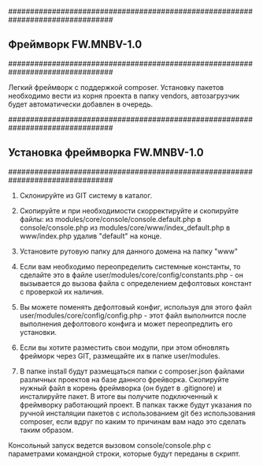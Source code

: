 ################################################################################
##  Фреймворк FW.MNBV-1.0
################################################################################

Легкий фреймворк с поддержкой composer. Установку пакетов необходимо вести из
корня проекта в папку vendors, автозагрузчик будет автоматически добавлен в
очередь.

################################################################################
##  Установка фреймворка FW.MNBV-1.0
################################################################################

1. Склонируйте из GIT систему в каталог.

2. Скопируйте и при необходимости скорректируйте и скопируйте файлы:
    из modules/core/console/console.default.php в console/console.php
    из modules/core/www/index_default.php в www/index.php
удалив "default" на конце.

3. Установите рутовую папку для данного домена на папку "www"

4. Если вам необходимо переопределить системные константы, то сделайте это в 
файле user/modules/core/config/constants.php - он вызывается до вызова
файла с определением дефолтовых констант с проверкой их наличия.

5. Вы можете поменять дефолтовый конфиг, используя для этого файл
user/modules/core/config/config.php - этот файл выполнится после выполнения
дефолтового конфига и может переопредлить его установки.

6. Если вы хотите разместить свои модули, при этом обновлять фрейморк через GIT,
размещайте их в папке user/modules.

7. В папке install будут размещаться папки с composer.json файлами различных
проектов на базе данного фрейворка. Скопируйте нужный файл в корень фреймворка
(он будет в .gitignore) и инсталируйте пакет. В итоге вы получите подключенный 
к фреймворку работающий проект. В папках также будут указания по ручной 
инсталяции пакетов с использованием git без использования composer, если вдруг
по каким то причинам вам надо это сделать таким образом.

Консольный запуск ведется вызовом console/console.php с параметрами командной
строки, которые будут переданы в скрипт.